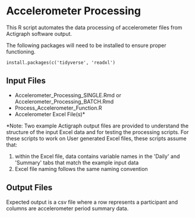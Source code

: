 # Accelerometer Processing


This R script automates the data processing of accelerometer files from Actigraph software output. 

The following packages will need to be installed to ensure proper functioning.

```
install.packages(c('tidyverse', 'readxl')
```

##  Input Files 

  - Accelerometer_Processing_SINGLE.Rmd or Accelerometer_Processing_BATCH.Rmd
  - Process_Accelerometer_Function.R
  - Accelerometer Excel File(s)*
  
  *Note: Two example Actigraph output files are provided to understand the structure of the input Excel data and for testing the processing scripts. For these scripts to work on User generated Excel files, these scripts assume that: 
  1) within the Excel file, data contains variable names in the 'Daily' and 'Summary' tabs that match the example input data
  2) Excel file naming follows the same naming convention
  
## Output Files
Expected output is a csv file where a row represents a participant and columns are accelerometer period summary data.




